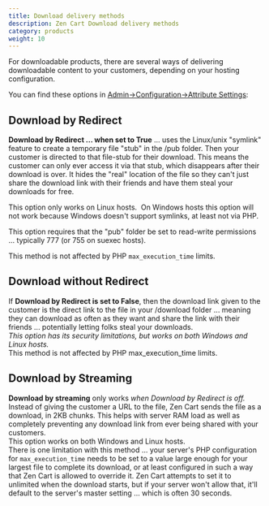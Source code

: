 ```yaml
---
title: Download delivery methods 
description: Zen Cart Download delivery methods 
category: products
weight: 10
---
```

For downloadable products, there are several ways of delivering downloadable content to your customers, depending on your hosting configuration.  

You can find these options in [Admin->Configuration->Attribute Settings](/user/admin_pages/configuration/configuration_attributesettings/):

## Download by Redirect

**Download by Redirect ... when set to True** ... uses the Linux/unix "symlink" feature to create a temporary file "stub" in the /pub folder. Then your customer is directed to that file-stub for their download. This means the customer can only ever access it via that stub, which disappears after their download is over. It hides the "real" location of the file so they can't just share the download link with their friends and have them steal your downloads for free.  

This option only works on Linux hosts.  On Windows hosts this option will not work because Windows doesn't support symlinks, at least not via PHP.  

This option requires that the "pub" folder be set to read-write permissions ... typically 777 (or 755 on suexec hosts).

This method is not affected by PHP `max_execution_time` limits.  

## Download without Redirect

If **Download by Redirect is set to False**, then the download link given to the customer is the direct link to the file in your /download folder ... meaning they can download as often as they want and share the link with their friends ... potentially letting folks steal your downloads.   
_This option has its security limitations, but works on both Windows and Linux hosts._  
This method is not affected by PHP max_execution_time limits.  

## Download by Streaming

**Download by streaming** only works _when Download by Redirect is off._ Instead of giving the customer a URL to the file, Zen Cart sends the file as a download, in 2KB chunks. This helps with server RAM load as well as completely preventing any download link from ever being shared with your customers.  
This option works on both Windows and Linux hosts.  
There is one limitation with this method ... your server's PHP configuration for `max_execution_time` needs to be set to a value large enough for your largest file to complete its download, or at least configured in such a way that Zen Cart is allowed to override it. 
Zen Cart attempts to set it to unlimited when the download starts, but if your server won't allow that, it'll default to the server's master setting ... which is often 30 seconds.

